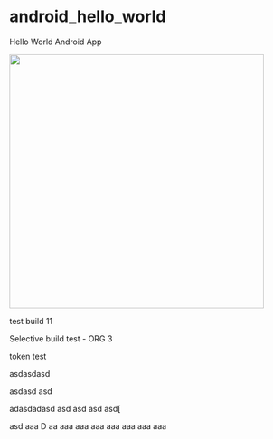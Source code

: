android_hello_world
===================

Hello World Android App

<img src="http://i.imgur.com/dio0DXF.png" width="450" />

test build 11

Selective build test - ORG 3

token test

asdasdasd

asdasd
asd

adasdadasd
asd
asd
asd
asd[

asd
aaa
D
aa
aaa
aaa
aaa
aaa
aaa
aaa
aaa
